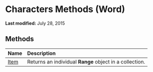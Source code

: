 
# Characters Methods (Word)

 **Last modified:** July 28, 2015


## Methods



|**Name**|**Description**|
|:-----|:-----|
| [Item](43b5513c-401c-fde6-2816-c7ad674c9829.md)|Returns an individual  **Range** object in a collection.|
